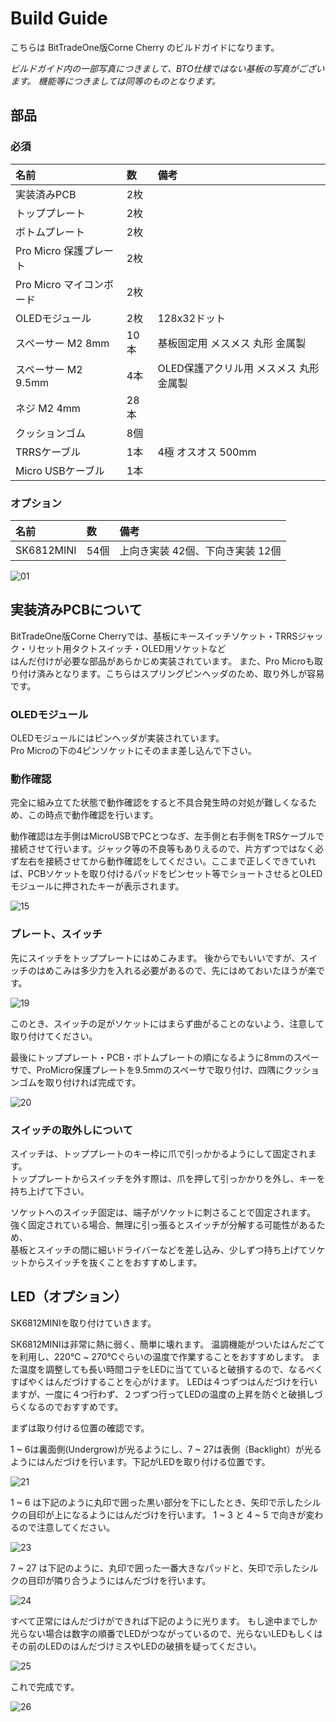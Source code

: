 # Build Guide

こちらは BitTradeOne版Corne Cherry のビルドガイドになります。

*ビルドガイド内の一部写真につきまして、BTO仕様ではない基板の写真がございます。*
*機能等につきましては同等のものとなります。*

## 部品
### 必須
| 名前 | 数 | 備考 | 
|:-|:-|:-|
| 実装済みPCB | 2枚 | |
| トッププレート | 2枚 | |
| ボトムプレート | 2枚 | |
| Pro Micro 保護プレート | 2枚 | |
| Pro Micro マイコンボード | 2枚 | |
| OLEDモジュール | 2枚 | 128x32ドット |
| スペーサー M2 8mm | 10本 | 基板固定用 メスメス 丸形 金属製 |
| スペーサー M2 9.5mm | 4本 | OLED保護アクリル用 メスメス 丸形 金属製 |
| ネジ M2 4mm | 28本 | |
| クッションゴム | 8個 | |
| TRRSケーブル | 1本 | 4極 オスオス 500mm |
| Micro USBケーブル | 1本 | |

### オプション
| 名前 | 数 | 備考 |
|:-|:-|:-|
| SK6812MINI | 54個 | 上向き実装 42個、下向き実装 12個 |

![01](https://bit-trade-one.co.jp/wp/wp-content/uploads/2020/07/P1470389.jpg)

## 実装済みPCBについて

BitTradeOne版Corne Cherryでは、基板にキースイッチソケット・TRRSジャック・リセット用タクトスイッチ・OLED用ソケットなど  
はんだ付けが必要な部品があらかじめ実装されています。
また、Pro Microも取り付け済みとなります。こちらはスプリングピンヘッダのため、取り外しが容易です。

### OLEDモジュール

OLEDモジュールにはピンヘッダが実装されています。  
Pro Microの下の4ピンソケットにそのまま差し込んで下さい。

### 動作確認
完全に組み立てた状態で動作確認をすると不具合発生時の対処が難しくなるため、この時点で動作確認を行います。

動作確認は左手側はMicroUSBでPCとつなぎ、左手側と右手側をTRSケーブルで接続させて行います。ジャック等の不良等もありえるので、片方ずつではなく必ず左右を接続させてから動作確認をしてください。ここまで正しくできていれば、PCBソケットを取り付けるパッドをピンセット等でショートさせるとOLEDモジュールに押されたキーが表示されます。

![15](https://bit-trade-one.co.jp/wp/wp-content/uploads/2020/07/DSC_1013.jpg)

### プレート、スイッチ

先にスイッチをトッププレートにはめこみます。
後からでもいいですが、スイッチのはめこみは多少力を入れる必要があるので、先にはめておいたほうが楽です。

![19](https://bit-trade-one.co.jp/wp/wp-content/uploads/2020/07/DSC_1011.jpg)

このとき、スイッチの足がソケットにはまらず曲がることのないよう、注意して取り付けてください。

最後にトッププレート・PCB・ボトムプレートの順になるように8mmのスペーサで、ProMicro保護プレートを9.5mmのスペーサで取り付け、四隅にクッションゴムを取り付ければ完成です。

![20](https://bit-trade-one.co.jp/wp/wp-content/uploads/2020/07/DSC_1014.jpg)

### スイッチの取外しについて

スイッチは、トッププレートのキー枠に爪で引っかかるようにして固定されます。  
トッププレートからスイッチを外す際は、爪を押して引っかかりを外し、キーを持ち上げて下さい。  

ソケットへのスイッチ固定は、端子がソケットに刺さることで固定されます。  
強く固定されている場合、無理に引っ張るとスイッチが分解する可能性があるため、  
基板とスイッチの間に細いドライバーなどを差し込み、少しずつ持ち上げてソケットからスイッチを抜くことをおすすめします。

## LED（オプション）
SK6812MINIを取り付けていきます。

SK6812MINIは非常に熱に弱く、簡単に壊れます。
温調機能がついたはんだごてを利用し、220℃ ~ 270℃ぐらいの温度で作業することをおすすめします。
また温度を調整しても長い時間コテをLEDに当てていると破損するので、なるべくすばやくはんだづけすることを心がけます。
LEDは４つずつはんだづけを行いますが、一度に４つ行わず、２つずつ行ってLEDの温度の上昇を防ぐと破損しづらくなるのでおすすめです。

まずは取り付ける位置の確認です。

1 ~ 6は裏面側(Undergrow)が光るようにし、7 ~ 27は表側（Backlight）が光るようにはんだづけを行います。下記がLEDを取り付ける位置です。

![21](https://bit-trade-one.co.jp/wp/wp-content/uploads/2020/07/0ca852a1123782e257c925dcacc2732a.jpg)

1 ~ 6 は下記のように丸印で囲った黒い部分を下にしたとき、矢印で示したシルクの目印が上になるようにはんだづけを行います。
1 ~ 3 と 4 ~ 5 で向きが変わるので注意してください。

![23](https://bit-trade-one.co.jp/wp/wp-content/uploads/2020/07/DSC_1021.jpg)

7 ~ 27 は下記のように、丸印で囲った一番大きなパッドと、矢印で示したシルクの目印が隣り合うようにはんだづけを行います。

![24](https://bit-trade-one.co.jp/wp/wp-content/uploads/2020/07/DSC_1019.jpg)

すべて正常にはんだづけができれば下記のように光ります。
もし途中までしか光らない場合は数字の順番でLEDがつながっているので、光らないLEDもしくはその前のLEDのはんだづけミスやLEDの破損を疑ってください。

![25](https://bit-trade-one.co.jp/wp/wp-content/uploads/2020/07/IMG_20200707_112117.jpg)

これで完成です。

![26](https://bit-trade-one.co.jp/wp/wp-content/uploads/2020/07/IMG_20200707_111727.jpg)

